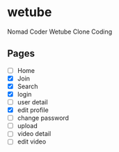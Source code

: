 # wetube
Nomad Coder Wetube Clone Coding

## Pages

- [ ] Home
- [x] Join
- [x] Search
- [x] login 
- [ ] user detail
- [x] edit profile
- [ ] change password
- [ ] upload 
- [ ] video detail
- [ ] edit video